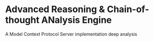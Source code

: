 # Advanced Reasoning & Chain-of-thought ANalysis Engine

A Model Context Protocol Server implementation deep analysis